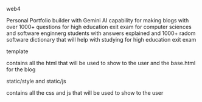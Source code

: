 web4

Personal Portfolio builder with Gemini AI capability for making blogs with over 1000+ questions
for high education exit exam for computer sciences and software enginnerg students with answers
explained and 1000+ radom software dictionary that will help with studying for high education exit exam

template 

contains all the html that will be used to show to the user and the base.html for the blog

static/style and static/js

contains all the css and js that will be used to show to the user